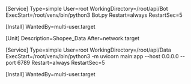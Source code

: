 [Service]
Type=simple
User=root
WorkingDirectory=/root/api/Bot
ExecStart=/root/venv/bin/python3 Bot.py
Restart=always
RestartSec=5

[Install]
WantedBy=multi-user.target

[Unit]
Description=Shopee_Data
After=network.target

[Service]
Type=simple
User=root
WorkingDirectory=/root/api/Data
ExecStart=/root/venv/bin/python3 -m uvicorn main:app --host 0.0.0.0 --port 6789
Restart=always
RestartSec=5

[Install]
WantedBy=multi-user.target
